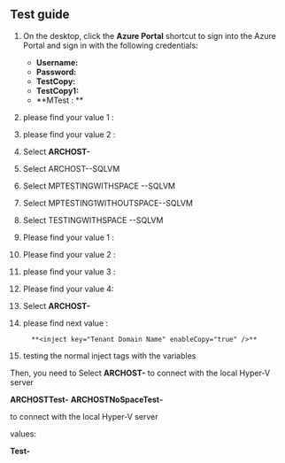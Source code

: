 ## Test guide 

1. On the desktop, click the **Azure Portal** shortcut to sign into the Azure Portal and sign in with the following credentials:

	* **Username:**<inject key="AzureAdUserEmail"/>
	* **Password:** <inject key="AzureAdUserPassword" />
	* **TestCopy:** <inject key="AzureAdUserPassword" />
	* **TestCopy1:** <inject key="AzureAdUserPassword" />
	* **MTest : **<inject key="AzureAdUserPassword" />
1. please find your value 1 : **<inject key="AzureCIStorageAccountType" style="color:#00ff00;font-weight:bold" enableCopy="true" />**

1. please find your value 2 : **<inject key="Odl Id" />**
2. Select **ARCHOST-<inject key="DeploymentID" />**
3. Select ARCHOST-<inject key="DeploymentID" enableCopy="true" />-SQLVM
4. Select MPTESTINGWITHSPACE -<inject key="DeploymentID" enableCopy="true" />-SQLVM
5. Select MPTESTING1WITHOUTSPACE-<inject key="DeploymentID" enableCopy="true" />-SQLVM
6. Select TESTINGWITHSPACE -<inject key="DeploymentID" enableCopy="true" />-SQLVM


1. Please find your value 1 : **<inject key="Display Name" style="color:red" />**
2. Please find your value 2 : **<inject key="Display Name" style="color:LightCoral" />**
3. please find your value 3 : **<inject key="Display Name" style="color:blue" />**
4. Please find your value 4:**<inject key="Display Name" style="color:IndianRed" />**
5. Select **ARCHOST-<inject key="DeploymentID" />**

1. please find next value :

         **<inject key="Tenant Domain Name" enableCopy="true" />**


1. testing the normal inject tags <inject key="LabVMDNSName"> with the variables <inject key="AzureAdUserEmail" />

Then, you need to Select **ARCHOST-<inject key="AzureAdUserEmail" />** to connect with the local Hyper-V server 

**ARCHOSTTest-<inject key="AzureAdUserEmail" />** 
**ARCHOSTNoSpaceTest-<inject key="AzureAdUserEmail" />** 

to connect with the local Hyper-V server 

values: 

**Test-<inject key="AzureAdUserEmail" enableCopy="true" />**

<inject key="Tenant Domain Name" enableCopy="false" />
